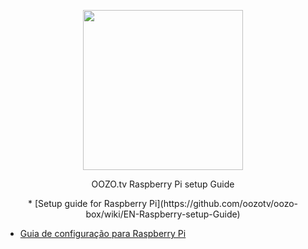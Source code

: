<p align="center">
  <img width="256" height="256" src="https://s3.amazonaws.com/oozopi-releases/256.png">
</p>

<p align="center">
OOZO.tv Raspberry Pi setup Guide
</p>

<p align="center">
* [Setup guide for Raspberry Pi](https://github.com/oozotv/oozo-box/wiki/EN-Raspberry-setup-Guide)

* [Guia de configuração para Raspberry Pi](https://github.com/oozotv/oozo-box/wiki/PT-Guia-de-configura%C3%A7%C3%A3o-Raspberry)
</p>
